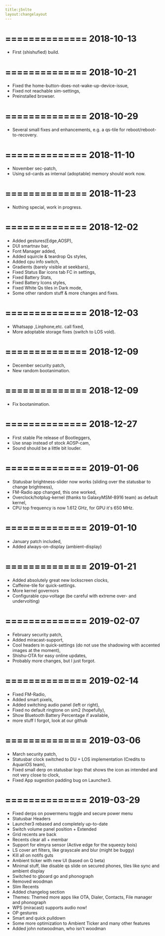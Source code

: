 ```yaml
---
title:j5nlte
layout:changelayout
---
```


==============
  2018-10-13
==============

 * First (shishufied) build.

==============
  2018-10-21
==============

 * Fixed the home-button-does-not-wake-up-device-issue,
 * Fixed not reachable sim-settings,
 * Preinstalled browser.

==============
  2018-10-29
==============

 * Several small fixes and enhancements, e.g. a qs-tile for reboot/reboot-to-recovery.

==============
  2018-11-10
==============

 * November sec-patch,
 * Using sd-cards as internal (adoptable) memory should work now.

==============
  2018-11-23
==============

 * Nothing special, work in progress.

==============
  2018-12-02
==============

 * Added gestures(Edge,AOSP),
 * DUI smartnav bar,
 * Font Manager added,
 * Added squircle & teardrop Qs styles,
 * Added cpu info switch,
 * Gradients (barely visible at seekbars),
 * Fixed Status Bar icons tab FC in settings,
 * Fixed Battery Stats,
 * Fixed Battery Icons styles,
 * Fixed White Qs tiles in Dark mode,
 * Some other random stuff & more changes and fixes.

==============
  2018-12-03
==============

 * Whatsapp ,Linphone,etc. call fixed,
 * More adoptable storage fixes (switch to LOS vold).

==============
  2018-12-09
==============

 * December security patch,
 * New random bootanimation.

==============
  2018-12-09
==============

 * Fix bootanimation.

==============
  2018-12-27
==============

 * First stable Pie release of Bootleggers,
 * Use snap instead of stock AOSP-cam,
 * Sound should  be a little bit louder.

==============
  2019-01-06
==============

 * Statusbar brightness-slider now works (sliding over the statusbar to change brightness),
 * FM-Radio app changed, this one worked,
 * Overclock/hotplug-kernel (thanks to GalaxyMSM-8916 team) as default kernel,
 * CPU top frequency is now 1.612 GHz, for GPU it's 650 MHz.

==============
  2019-01-10
==============

 * January patch included,
 * Added always-on-display (ambient-display)

==============
  2019-01-21
==============

 * Added absolutely great new lockscreen clocks,
 * Caffeine-tile for quick-settings.
 * More kernel governors
 * Configurable cpu-voltage (be careful with extreme over- and undervolting)

==============
  2019-02-07
==============

 * February security patch,
 * Added miracast-support,
 * Cool headers in quick-settings (do not use the shadowing with accented images at the moment),
 * Shishu-OTA for easy online updates,
 * Probably more changes, but I just forgot.

==============
  2019-02-14
==============

 * Fixed FM-Radio,
 * Added smart pixels,
 * Added switching audio panel (left or right),
 * Fixed no default ringtone on sim2 (hopefully),
 * Show Bluetooth Battery Percentage if available,
 * more stuff I forgot, look at our github

==============
  2019-03-06
==============

 * March security patch,
 * Statusbar clock switched to DU + LOS implementation (Credits to AquariOS team),
 * Fixed small derp on statusbar logo that shows the icon as intended and not very close to clock,
 * Fixed App sugestion padding bug on Launcher3.

==============
  2019-03-29
==============

 * Fixed derps on powermenu toggle and secure power menu
 * Statusbar Headers 
 * Launcher3 rebased and completely up-to-date
 * Switch volume panel position + Extended
 * Grid recents are back
 * Recents clear all + membar
 * Support for elmyra sensor (Active edge for the squeezy bois)
 * LS cover art filters, like grayscale and blur (might be buggy)
 * Kill all on notifs guts
 * Ambient ticker with new UI (based on Q beta)
 * Minimal stuff, like disable qs slide on secured phones, tiles like sync and ambient display
 * Switched to gboard go and phonograph
 * Removed woodman
 * Slim Recents
 * Added changelog section
 * Themes: Themed more apps like OTA, Dialer, Contacts, File manager and phonograph
 * WPS (miracast) supports audio now!
 * OP gestures
 * Smart and quick pulldown
 * Some more optimization to Ambient Ticker and many other features
 * Added john notwoodman, who isn't woodman

